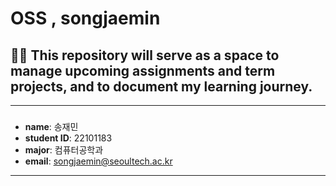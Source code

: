 # OSS , songjaemin


## 👋👋 This repository will serve as a space to manage upcoming assignments and term projects, and to document my learning journey.

---

### 
* **name**: 송재민
* **student ID**: 22101183
* **major**: 컴퓨터공학과
* **email**: songjaemin@seoultech.ac.kr

---
